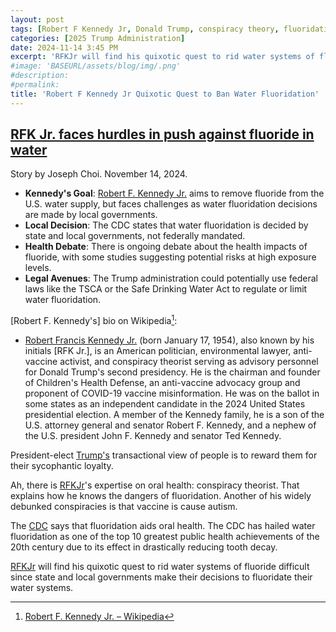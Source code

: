 ```yaml
---
layout: post
tags: [Robert F Kennedy Jr, Donald Trump, conspiracy theory, fluoridation]
categories: [2025 Trump Administration]
date: 2024-11-14 3:45 PM
excerpt: 'RFKJr will find his quixotic quest to rid water systems of fluoride difficult since state and local governments make their decisions to fluoridate their water systems.'
#image: 'BASEURL/assets/blog/img/.png'
#description:
#permalink:
title: 'Robert F Kennedy Jr Quixotic Quest to Ban Water Fluoridation'
---
```



## [RFK Jr. faces hurdles in push against fluoride in water](https://thehill.com/policy/healthcare/4989375-fluoride-water-kennedy-trump/)

Story by Joseph Choi. November 14, 2024.

- **Kennedy's Goal**: [Robert F. Kennedy Jr.](https://x.com/robertfkennedjr) aims to remove fluoride from the U.S. water supply, but faces challenges as water fluoridation decisions are made by local governments.
- **Local Decision**: The CDC states that water fluoridation is decided by state and local governments, not federally mandated.
- **Health Debate**: There is ongoing debate about the health impacts of fluoride, with some studies suggesting potential risks at high exposure levels.
- **Legal Avenues**: The Trump administration could potentially use federal laws like the TSCA or the Safe Drinking Water Act to regulate or limit water fluoridation.

[Robert F. Kennedy's] bio on Wikipedia[^11]:

- [Robert Francis Kennedy Jr.](https://x.com/robertfkennedjr) (born January 17, 1954), also known by his initials [RFK Jr.], is an American politician, environmental lawyer, anti-vaccine activist, and conspiracy theorist serving as advisory personnel for Donald Trump's second presidency. He is the chairman and founder of Children's Health Defense, an anti-vaccine advocacy group and proponent of COVID-19 vaccine misinformation. He was on the ballot in some states as an independent candidate in the 2024 United States presidential election. A member of the Kennedy family, he is a son of the U.S. attorney general and senator Robert F. Kennedy, and a nephew of the U.S. president John F. Kennedy and senator Ted Kennedy.

[^11]: [Robert F. Kennedy Jr. – Wikipedia](https://en.wikipedia.org/wiki/Robert_F._Kennedy_Jr.?wprov=sfla1)

President-elect [Trump's](https://x.com/realdonaldtrump) transactional view of people is to reward them for their sycophantic loyalty. 

Ah, there is [RFKJr](https://x.com/robertfkennedjr)'s expertise on oral health: conspiracy theorist. That explains how he knows the dangers of fluoridation. Another of his widely debunked conspiracies is that vaccine is cause autism.

The [CDC](https://www.cdc.gov/) says that fluoridation aids oral health. The CDC has hailed water fluoridation as one of the top 10 greatest public health achievements of the 20th century due to its effect in drastically reducing tooth decay.  

[RFKJr](https://x.com/robertfkennedjr) will find his quixotic quest to rid water systems of fluoride difficult since state and local governments make their decisions to fluoridate their water systems. 
